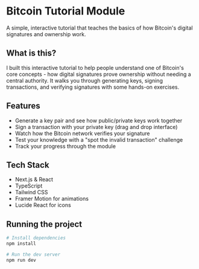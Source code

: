 # Bitcoin Tutorial Module

A simple, interactive tutorial that teaches the basics of how Bitcoin's digital signatures and ownership work.

## What is this?

I built this interactive tutorial to help people understand one of Bitcoin's core concepts - how digital signatures prove ownership without needing a central authority. It walks you through generating keys, signing transactions, and verifying signatures with some hands-on exercises.

## Features

- Generate a key pair and see how public/private keys work together
- Sign a transaction with your private key (drag and drop interface)
- Watch how the Bitcoin network verifies your signature
- Test your knowledge with a "spot the invalid transaction" challenge
- Track your progress through the module

## Tech Stack

- Next.js & React
- TypeScript
- Tailwind CSS
- Framer Motion for animations
- Lucide React for icons

## Running the project

```bash
# Install dependencies
npm install

# Run the dev server
npm run dev
```
